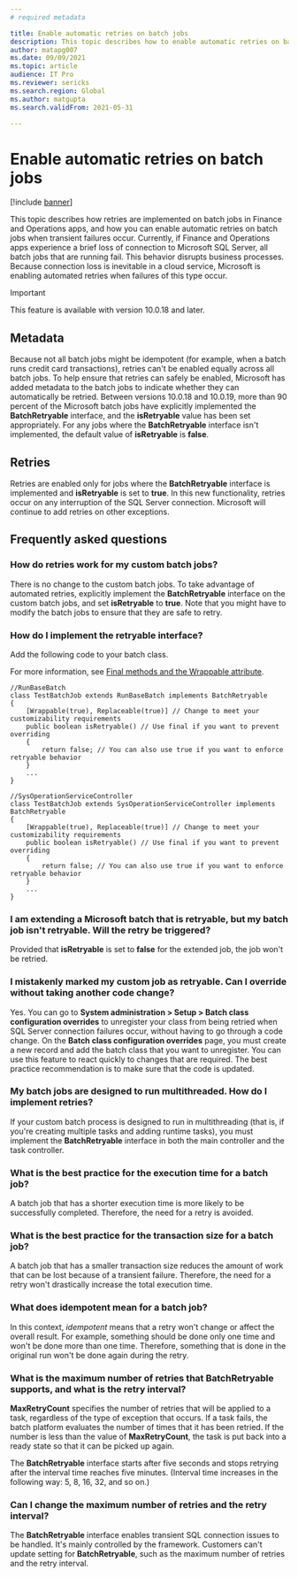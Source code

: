 ```yaml
---
# required metadata

title: Enable automatic retries on batch jobs
description: This topic describes how to enable automatic retries on batch jobs when transient failures occur.
author: matapg007
ms.date: 09/09/2021
ms.topic: article
audience: IT Pro
ms.reviewer: sericks
ms.search.region: Global
ms.author: matgupta
ms.search.validFrom: 2021-05-31

---
```


# Enable automatic retries on batch jobs

[!include [banner](../includes/banner.md)]

This topic describes how retries are implemented on batch jobs in Finance and Operations apps, and how you can enable automatic retries on batch jobs when transient failures occur. Currently, if Finance and Operations apps experience a brief loss of connection to Microsoft SQL Server, all batch jobs that are running fail. This behavior disrupts business processes. Because connection loss is inevitable in a cloud service, Microsoft is enabling automated retries when failures of this type occur.

> [!IMPORTANT]
> This feature is available with version 10.0.18 and later.

## Metadata

Because not all batch jobs might be idempotent (for example, when a batch runs credit card transactions), retries can't be enabled equally across all batch jobs. To help ensure that retries can safely be enabled, Microsoft has added metadata to the batch jobs to indicate whether they can automatically be retried. Between versions 10.0.18 and 10.0.19, more than 90 percent of the Microsoft batch jobs have explicitly implemented the **BatchRetryable** interface, and the **isRetryable** value has been set appropriately. For any jobs where the **BatchRetryable** interface isn't implemented, the default value of **isRetryable** is **false**.

## Retries

Retries are enabled only for jobs where the **BatchRetryable** interface is implemented and **isRetryable** is set to **true**. In this new functionality, retries occur on any interruption of the SQL Server connection. Microsoft will continue to add retries on other exceptions.

## Frequently asked questions

### How do retries work for my custom batch jobs?

There is no change to the custom batch jobs. To take advantage of automated retries, explicitly implement the **BatchRetryable** interface on the custom batch jobs, and set **isRetryable** to **true**. Note that you might have to modify the batch jobs to ensure that they are safe to retry.

### How do I implement the retryable interface?

Add the following code to your batch class.

For more information, see [Final methods and the Wrappable attribute](../extensibility/method-wrapping-coc.md).

```
//RunBaseBatch
class TestBatchJob extends RunBaseBatch implements BatchRetryable
{
    [Wrappable(true), Replaceable(true)] // Change to meet your customizability requirements
    public boolean isRetryable() // Use final if you want to prevent overriding
    {
        return false; // You can also use true if you want to enforce retryable behavior
    }
    ...
} 

//SysOperationServiceController 
class TestBatchJob extends SysOperationServiceController implements BatchRetryable
{
    [Wrappable(true), Replaceable(true)] // Change to meet your customizability requirements
    public boolean isRetryable() // Use final if you want to prevent overriding
    {
        return false; // You can also use true if you want to enforce retryable behavior
    }
    ...
}
```

### I am extending a Microsoft batch that is retryable, but my batch job isn't retryable. Will the retry be triggered?

Provided that **isRetryable** is set to **false** for the extended job, the job won't be retried.

### I mistakenly marked my custom job as retryable. Can I override without taking another code change?

Yes. You can go to **System administration \> Setup \> Batch class configuration overrides** to unregister your class from being retried when SQL Server connection failures occur, without having to go through a code change. On the **Batch class configuration overrides** page, you must create a new record and add the batch class that you want to unregister. You can use this feature to react quickly to changes that are required. The best practice recommendation is to make sure that the code is updated.

### My batch jobs are designed to run multithreaded. How do I implement retries?

If your custom batch process is designed to run in multithreading (that is, if you're creating multiple tasks and adding runtime tasks), you must implement the **BatchRetryable** interface in both the main controller and the task controller.

### What is the best practice for the execution time for a batch job?

A batch job that has a shorter execution time is more likely to be successfully completed. Therefore, the need for a retry is avoided.
 
### What is the best practice for the transaction size for a batch job?

A batch job that has a smaller transaction size reduces the amount of work that can be lost because of a transient failure. Therefore, the need for a retry won't drastically increase the total execution time.

### What does idempotent mean for a batch job?

In this context, *idempotent* means that a retry won't change or affect the overall result. For example, something should be done only one time and won't be done more than one time. Therefore, something that is done in the original run won't be done again during the retry.

### What is the maximum number of retries that BatchRetryable supports, and what is the retry interval?

**MaxRetryCount** specifies the number of retries that will be applied to a task, regardless of the type of exception that occurs. If a task fails, the batch platform evaluates the number of times that it has been retried. If the number is less than the value of **MaxRetryCount**, the task is put back into a ready state so that it can be picked up again.

The **BatchRetryable** interface starts after five seconds and stops retrying after the interval time reaches five minutes. (Interval time increases in the following way: 5, 8, 16, 32, and so on.)

### Can I change the maximum number of retries and the retry interval?

The **BatchRetryable** interface enables transient SQL connection issues to be handled. It's mainly controlled by the framework. Customers can't update setting for **BatchRetryable**, such as the maximum number of retries and the retry interval.
